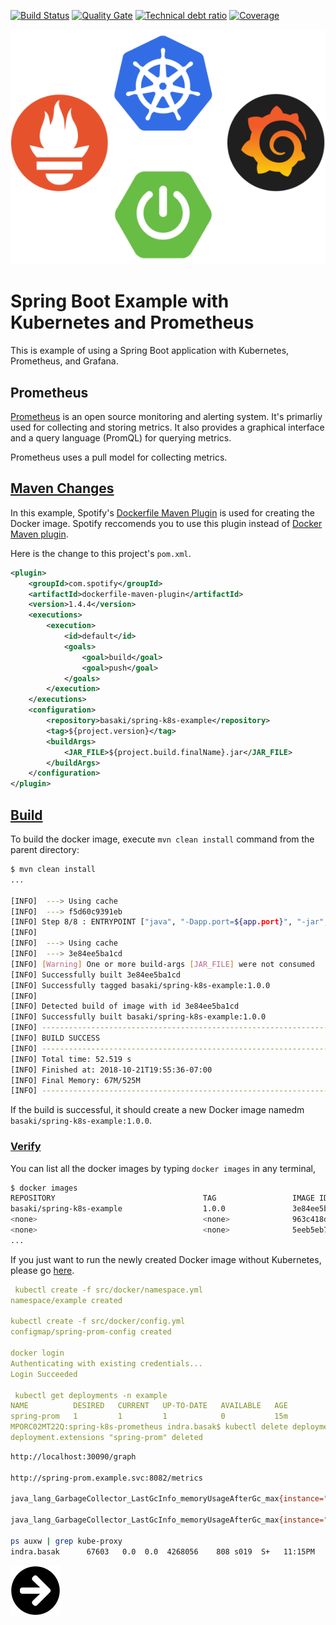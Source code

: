 [![Build Status][travis-badge]][travis-badge-url]
[![Quality Gate][sonarqube-badge]][sonarqube-badge-url] 
[![Technical debt ratio][technical-debt-ratio-badge]][technical-debt-ratio-badge-url] 
[![Coverage][coverage-badge]][coverage-badge-url]

![](./img/spring-k8s-prometheus.svg)
 
Spring Boot Example with Kubernetes and Prometheus
======================================================
This is example of using a Spring Boot application with Kubernetes, Prometheus,
and Grafana. 

## Prometheus
[Prometheus](https://prometheus.io/) is an open source monitoring 
and alerting system. It's primarliy used for collecting and storing metrics. It
also provides a graphical interface and a query language (PromQL) for querying 
metrics.

Prometheus uses a pull model for collecting metrics. 

## [Maven Changes](#maven-changes)
In this example, Spotify's [Dockerfile Maven Plugin](https://github.com/spotify/dockerfile-maven) 
is used for creating the Docker image. Spotify reccomends you to use this plugin 
instead of [Docker Maven plugin](https://github.com/spotify/docker-maven-plugin).

Here is the change to this project's `pom.xml`.

```xml
<plugin>
    <groupId>com.spotify</groupId>
    <artifactId>dockerfile-maven-plugin</artifactId>
    <version>1.4.4</version>
    <executions>
        <execution>
            <id>default</id>
            <goals>
                <goal>build</goal>
                <goal>push</goal>
            </goals>
        </execution>
    </executions>
    <configuration>
        <repository>basaki/spring-k8s-example</repository>
        <tag>${project.version}</tag>
        <buildArgs>
            <JAR_FILE>${project.build.finalName}.jar</JAR_FILE>
        </buildArgs>
    </configuration>
</plugin>
```

## [Build](#build)
To build the docker image, execute `mvn clean install` command from the parent directory:

``` bash
$ mvn clean install
...

[INFO]  ---> Using cache
[INFO]  ---> f5d60c9391eb
[INFO] Step 8/8 : ENTRYPOINT ["java", "-Dapp.port=${app.port}", "-jar","/app.jar"]
[INFO] 
[INFO]  ---> Using cache
[INFO]  ---> 3e84ee5ba1cd
[INFO] [Warning] One or more build-args [JAR_FILE] were not consumed
[INFO] Successfully built 3e84ee5ba1cd
[INFO] Successfully tagged basaki/spring-k8s-example:1.0.0
[INFO] 
[INFO] Detected build of image with id 3e84ee5ba1cd
[INFO] Successfully built basaki/spring-k8s-example:1.0.0
[INFO] ------------------------------------------------------------------------
[INFO] BUILD SUCCESS
[INFO] ------------------------------------------------------------------------
[INFO] Total time: 52.519 s
[INFO] Finished at: 2018-10-21T19:55:36-07:00
[INFO] Final Memory: 67M/525M
[INFO] ------------------------------------------------------------------------
```

If the build is successful, it should create a new Docker image namedm 
`basaki/spring-k8s-example:1.0.0`.

### [Verify](#verify)
You can list all the docker images by typing `docker images` in any terminal,

```bash
$ docker images 
REPOSITORY                                 TAG                 IMAGE ID            CREATED             SIZE
basaki/spring-k8s-example                  1.0.0               3e84ee5ba1cd        10 minutes ago      532MB
<none>                                     <none>              963c418de905        14 minutes ago      532MB
<none>                                     <none>              5eeb5eb716b4        29 minutes ago      532MB
...
```

If you just want to run the newly created Docker image without Kubernetes, 
please go [here](docs/docker.md).

```yaml
 kubectl create -f src/docker/namespace.yml 
namespace/example created

kubectl create -f src/docker/config.yml 
configmap/spring-prom-config created

docker login
Authenticating with existing credentials...
Login Succeeded

 kubectl get deployments -n example
NAME          DESIRED   CURRENT   UP-TO-DATE   AVAILABLE   AGE
spring-prom   1         1         1            0           15m
MPORC02MT22Q:spring-k8s-prometheus indra.basak$ kubectl delete deployment spring-prom -n example
deployment.extensions "spring-prom" deleted


```

```bash
http://localhost:30090/graph

http://spring-prom.example.svc:8082/metrics

java_lang_GarbageCollector_LastGcInfo_memoryUsageAfterGc_max{instance="10.1.0.247:8082",job="svc-disc-endpoint",key="Code Cache",name="MarkSweepCompact",namespace="example",pod="spring-prom-9f5f48c74-vs77x",service="spring-prom"}

java_lang_GarbageCollector_LastGcInfo_memoryUsageAfterGc_max{instance="spring-prom.example.svc:8083",job="svc-disc-service",key="Compressed Class Space",name="Copy",namespace="example",service="spring-prom"}

ps auxw | grep kube-proxy
indra.basak      67603   0.0  0.0  4268056    808 s019  S+   11:15PM   0:00.00 grep kube-proxy
```
 
 [![](./img/arrow-circle-right.svg)](./docs/docker.md)

[travis-badge]: https://travis-ci.org/indrabasak/spring-k8s-prometheus.svg?branch=master
[travis-badge-url]: https://travis-ci.org/indrabasak/spring-k8s-prometheus/

[sonarqube-badge]: https://sonarcloud.io/api/project_badges/measure?project=com.basaki%3Aspring-k8s-prometheus&metric=alert_status
[sonarqube-badge-url]: https://sonarcloud.io/dashboard/index/com.basaki:spring-k8s-prometheus

[technical-debt-ratio-badge]: https://sonarcloud.io/api/project_badges/measure?project=com.basaki%3Aspring-k8s-prometheus&metric=sqale_index
[technical-debt-ratio-badge-url]: https://sonarcloud.io/dashboard/index/com.basaki:spring-k8s-example 

[coverage-badge]: https://sonarcloud.io/api/project_badges/measure?project=com.basaki%3Aspring-k8s-prometheus&metric=coverage
[coverage-badge-url]: https://sonarcloud.io/dashboard/index/com.basaki:spring-k8s-example

